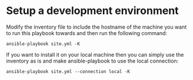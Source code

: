 # Setup a development environment

Modify the inventory file to include the hostname of the machine you want to run this playbook towards and then run the following command:

```shell
ansible-playbook site.yml -K
```
If you want to install it on your local machine then you can simply use the inventory as is and make ansible-playbook to use the local connection:

```shell
ansible-playbook site.yml --connection local -K
```
